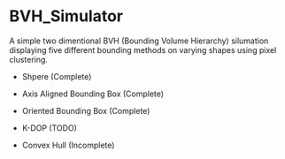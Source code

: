 # BVH_Simulator
 A simple two dimentional BVH (Bounding Volume Hierarchy) silumation displaying five different bounding methods on varying shapes using pixel clustering.
 
  * Shpere (Complete)
  
  * Axis Aligned Bounding Box (Complete)
  
  * Oriented Bounding Box (Complete)
  
  * K-DOP (TODO)
  
  * Convex Hull (Incomplete)
